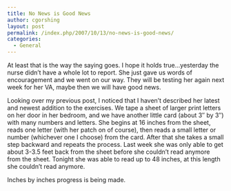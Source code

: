 ```yaml
---
title: No News is Good News
author: cgorshing
layout: post
permalink: /index.php/2007/10/13/no-news-is-good-news/
categories:
  - General
---
```

At least that is the way the saying goes. I hope it holds true&#8230;yesterday the nurse didn&#8217;t have a whole lot to report. She just gave us words of encouragement and we went on our way. They will be testing her again next week for her VA, maybe then we will have good news.

Looking over my previous post, I noticed that I haven&#8217;t described her latest and newest addition to the exercises. We tape a sheet of larger print letters on her door in her bedroom, and we have another little card (about 3&#8243; by 3&#8243;) with many numbers and letters. She begins at 16 inches from the sheet, reads one letter (with her patch on of course), then reads a small letter or number (whichever one I choose) from the card. After that she takes a small step backward and repeats the process. Last week she was only able to get about 3-3.5 feet back from the sheet before she couldn&#8217;t read anymore from the sheet. Tonight she was able to read up to 48 inches, at this length she couldn&#8217;t read anymore.

Inches by inches progress is being made.